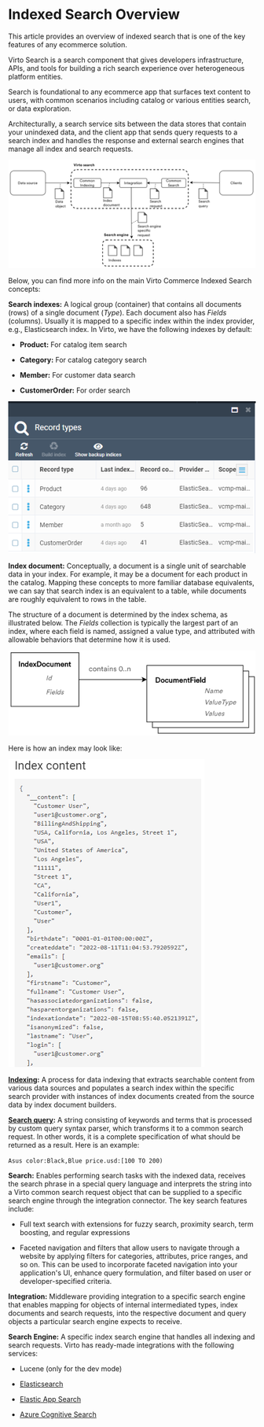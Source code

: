 # Indexed Search Overview

This article provides an overview of indexed search that is one of the key features of any ecommerce solution.

Virto Search is a search component that gives developers infrastructure, APIs, and tools for building a rich search experience over heterogeneous platform entities.

Search is foundational to any ecommerce app that surfaces text content to users, with common scenarios including catalog or various entities search, or data exploration.

Architecturally, a search service sits between the data stores that contain your unindexed data, and the client app that sends query requests to a search index and handles the response and external search engines that manage all index and search requests. 

![Search architecture](media/01-search-architecture.png)

Below, you can find more info on the main Virto Commerce Indexed Search concepts: 

**Search indexes:** A logical group (container) that contains all documents (rows) of a single document (*Type*). Each document also has *Fields* (columns). Usually it is mapped to a specific index within the index provider, e.g., Elasticsearch index. In Virto, we have the following indexes by default:

+ **Product:** For catalog item search

+ **Category:** For catalog category search

+ **Member:** For customer data search

+ **CustomerOrder:** For order search

![Search index types](media/02-search-index-types.png)

**Index document:** Conceptually, a document is a single unit of searchable data in your index. For example, it may be a document for each product in the catalog. Mapping these concepts to more familiar database equivalents, we can say that search index is an equivalent to a table, while documents are roughly equivalent to rows in the table.

The structure of a document is determined by the index schema, as illustrated below. The *Fields* collection is typically the largest part of an index, where each field is named, assigned a value type, and attributed with allowable behaviors that determine how it is used.

![Index document structure](media/03-index-document-structure.png)

Here is how an index may look like:

![Index document example](media/04-index-document-example.png)

**[Indexing](indexing/overview.md):** A process for data indexing that extracts searchable content from various data sources and populates a search index within the specific search provider with instances of  index documents created from the source data by index document builders.

**[Search query](search-query-syntax-reference.md):** A string consisting of keywords and terms that is processed by custom query syntax parser, which transforms it to a common search request. In other words, it is a complete specification of what should be returned as a result. Here is an example:

`Asus color:Black,Blue price.usd:[100 TO 200)`

**Search:** Enables performing search tasks with the indexed data, receives the search phrase in a special query language and interprets the string into a Virto common search request object that can be supplied to a specific search engine through the integration connector. The key search features include:

+ Full text search with extensions for fuzzy search, proximity search, term boosting, and regular expressions

+ Faceted navigation and filters that allow users to navigate through a website by applying filters for categories, attributes, price ranges, and so on. This can be used to incorporate faceted navigation into your application's UI, enhance query formulation, and filter based on user or developer-specified criteria. 

**Integration:** Middleware providing integration to a specific search engine that enables mapping for objects of internal intermediated types, index documents and search requests, into the respective document and query objects a particular search engine expects to receive.     

**Search Engine:** A specific index search engine that handles all indexing and search requests. Virto has ready-made integrations with the following services:

+ Lucene (only for the dev mode)

+ [Elasticsearch](integration/configuring-elasticsearch.md)

+ [Elastic App Search](integration/configuring-elastic-app-search.md)

+ [Azure Cognitive Search](integration/configuring-azure-cognitive-search.md)